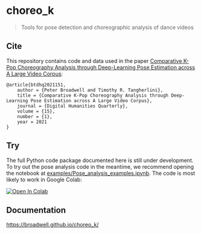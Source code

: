 # choreo_k
> Tools for pose detection and choreographic analysis of dance videos


## Cite

This repository contains code and data used in the paper [Comparative K-Pop Choreography Analysis through Deep-Learning Pose Estimation across A Large Video Corpus](http://www.digitalhumanities.org/dhq/vol/15/1/000506/000506.html):

    @article{btdhq2021151,
        author = {Peter Broadwell and Timothy R. Tangherlini},
        title = {Comparative K-Pop Choreography Analysis through Deep-Learning Pose Estimation across A Large Video Corpus},
        journal = {Digital Humanities Quarterly},
        volume = {15},
        number = {1},
        year = 2021
    }

## Try

The full Python code package documented here is still under development. To try out the pose analysis code in the meantime, we recommend opening the notebook at [examples/Pose_analysis_examples.ipynb](https://github.com/broadwell/choreo_k/blob/main/examples/Pose_analysis_examples.ipynb). The code is most likely to work in Google Colab:

[![Open In Colab](https://colab.research.google.com/assets/colab-badge.svg)](https://colab.research.google.com/github/broadwell/choreo_k/examples/Pose_analysis_examples.ipynb)

## Documentation

https://broadwell.github.io/choreo_k/
